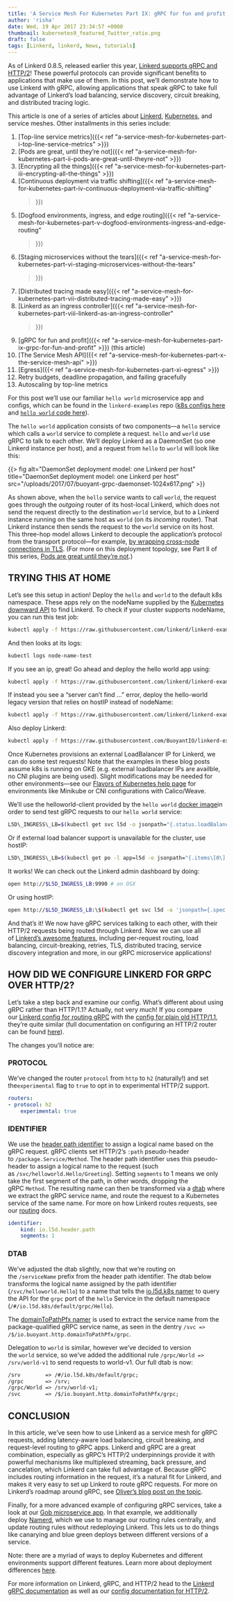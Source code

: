 ```yaml
---
title: 'A Service Mesh For Kubernetes Part IX: gRPC for fun and profit'
author: 'risha'
date: Wed, 19 Apr 2017 23:34:57 +0000
thumbnail: kubernetes9_featured_Twitter_ratio.png
draft: false
tags: [Linkerd, linkerd, News, tutorials]
---
```


As of Linkerd 0.8.5, released earlier this year, [Linkerd supports gRPC and
HTTP/2](/http2-grpc-and-linkerd/)! These powerful protocols can provide
significant benefits to applications that make use of them. In this post, we’ll
demonstrate how to use Linkerd with gRPC, allowing applications that speak gRPC
to take full advantage of Linkerd’s load balancing, service discovery, circuit
breaking, and distributed tracing logic.

This article is one of a series of articles
about [Linkerd](https://linkerd.io/), [Kubernetes](https://kubernetes.io/), and
service meshes. Other installments in this series include:

1. [Top-line service metrics]({{< ref
   "a-service-mesh-for-kubernetes-part-i-top-line-service-metrics" >}})
2. [Pods are great, until they’re not]({{< ref
   "a-service-mesh-for-kubernetes-part-ii-pods-are-great-until-theyre-not" >}})
3. [Encrypting all the things]({{< ref
   "a-service-mesh-for-kubernetes-part-iii-encrypting-all-the-things" >}})
4. [Continuous deployment via traffic shifting]({{< ref
   "a-service-mesh-for-kubernetes-part-iv-continuous-deployment-via-traffic-shifting"
   >}})
5. [Dogfood environments, ingress, and edge routing]({{< ref
   "a-service-mesh-for-kubernetes-part-v-dogfood-environments-ingress-and-edge-routing"
   >}})
6. [Staging microservices without the tears]({{< ref
   "a-service-mesh-for-kubernetes-part-vi-staging-microservices-without-the-tears"
   >}})
7. [Distributed tracing made easy]({{< ref
   "a-service-mesh-for-kubernetes-part-vii-distributed-tracing-made-easy" >}})
8. [Linkerd as an ingress controller]({{< ref
   "a-service-mesh-for-kubernetes-part-viii-linkerd-as-an-ingress-controller"
   >}})
9. [gRPC for fun and profit]({{< ref
   "a-service-mesh-for-kubernetes-part-ix-grpc-for-fun-and-profit" >}}) (this
   article)
10. [The Service Mesh API]({{< ref
    "a-service-mesh-for-kubernetes-part-x-the-service-mesh-api" >}})
11. [Egress]({{< ref "a-service-mesh-for-kubernetes-part-xi-egress" >}})
12. Retry budgets, deadline propagation, and failing gracefully
13. Autoscaling by top-line metrics

For this post we’ll use our familiar `hello world` microservice app and configs,
which can be found in the `linkerd-examples` repo ([k8s configs
here](https://github.com/BuoyantIO/linkerd-examples/tree/master/k8s-daemonset)
and [`hello world` code
here](https://github.com/BuoyantIO/linkerd-examples/tree/master/docker/helloworld)).

The `hello world` application consists of two components—a `hello` service which
calls a `world` service to complete a request. `hello` and `world` use gRPC to
talk to each other. We’ll deploy Linkerd as a DaemonSet (so one Linkerd instance
per host), and a request from `hello` to `world` will look like this:

{{> fig
  alt="DaemonSet deployment model: one Linkerd per host"
  title="DaemonSet deployment model: one Linkerd per host"
  src="/uploads/2017/07/buoyant-grpc-daemonset-1024x617.png" >}}

As shown above, when the `hello` service wants to call `world`, the request goes
through the _outgoing_ router of its host-local Linkerd, which does not send the
request directly to the destination `world` service, but to a Linkerd instance
running on the same host as `world` (on its *incoming* router). That Linkerd
instance then sends the request to the `world` service on its host. This
three-hop model allows Linkerd to decouple the application’s protocol from the
transport protocol—for example, [by wrapping cross-node connections in
TLS](/a-service-mesh-for-kubernetes-part-iii-encrypting-all-the-things/). (For
more on this deployment topology, see Part II of this series, [Pods are great
until they’re
not](/a-service-mesh-for-kubernetes-part-ii-pods-are-great-until-theyre-not/).)

## TRYING THIS AT HOME

Let’s see this setup in action! Deploy the `hello` and `world` to the default
k8s namespace. These apps rely on the nodeName supplied by the [Kubernetes
downward
API](https://kubernetes.io/docs/tasks/inject-data-application/downward-api-volume-expose-pod-information/)
to find Linkerd. To check if your cluster supports nodeName, you can run this
test job:

```bash
kubectl apply -f https://raw.githubusercontent.com/linkerd/linkerd-examples/master/k8s-daemonset/k8s/node-name-test.yml
```

And then looks at its logs:

```bash
kubectl logs node-name-test
```

If you see an ip, great! Go ahead and deploy the hello world app using:

```bash
kubectl apply -f https://raw.githubusercontent.com/linkerd/linkerd-examples/master/k8s-daemonset/k8s/hello-world-grpc.yml
```

If instead you see a “server can’t find …” error, deploy the hello-world legacy
version that relies on hostIP instead of nodeName:

```bash
kubectl apply -f https://raw.githubusercontent.com/linkerd/linkerd-examples/master/k8s-daemonset/k8s/hello-world-grpc-legacy.yml
```

Also deploy Linkerd:

```bash
kubectl apply -f https://raw.githubusercontent.com/BuoyantIO/linkerd-examples/master/k8s-daemonset/k8s/linkerd-grpc.yml
```

Once Kubernetes provisions an external LoadBalancer IP for Linkerd, we can do
some test requests! Note that the examples in these blog posts assume k8s is
running on GKE (e.g. external loadbalancer IPs are availble, no CNI plugins are
being used). Slight modifications may be needed for other environments—see
our [Flavors of Kubernetes help
page](https://discourse.linkerd.io/t/flavors-of-kubernetes/53) for environments
like Minikube or CNI configurations with Calico/Weave.

We’ll use the helloworld-client provided by the `hello world` [docker
image](https://hub.docker.com/r/buoyantio/helloworld/)in order to send test
gRPC requests to our `hello world` service:

```bash
L5D\_INGRESS\_LB=$(kubectl get svc l5d -o jsonpath="{.status.loadBalancer.ingress\[0\].\*}") $ docker run --rm --entrypoint=helloworld-client buoyantio/helloworld:0.1.3 $L5D_INGRESS_LB:4140 Hello (10.196.1.242) world (10.196.1.243)!!
```

Or if external load balancer support is unavailable for the cluster, use hostIP:

```bash
L5D\_INGRESS\_LB=$(kubectl get po -l app=l5d -o jsonpath="{.items\[0\].status.hostIP}") $ docker run --rm --entrypoint=helloworld-client buoyantio/helloworld:0.1.3 $L5D_INGRESS_LB:\$(kubectl get svc l5d -o 'jsonpath={.spec.ports\[0\].nodePort}') Hello (10.196.1.242) world (10.196.1.243)!!
```

It works! We can check out the Linkerd admin dashboard by doing:

```bash
open http://$L5D_INGRESS_LB:9990 # on OSX
```

Or using hostIP:

```bash
open http://$L5D_INGRESS_LB:\$(kubectl get svc l5d -o 'jsonpath={.spec.ports\[2\].nodePort}') # on OSX
```

And that’s it! We now have gRPC services talking to each other, with their
HTTP/2 requests being routed through Linkerd. Now we can use all of [Linkerd’s
awesome features](https://linkerd.io/features/), including per-request routing,
load balancing, circuit-breaking, retries, TLS, distributed tracing, service
discovery integration and more, in our gRPC microservice applications!

## HOW DID WE CONFIGURE LINKERD FOR GRPC OVER HTTP/2?

Let’s take a step back and examine our config. What’s different about using gRPC
rather than HTTP/1.1? Actually, not very much! If you compare our [Linkerd
config for routing
gRPC](https://raw.githubusercontent.com/BuoyantIO/linkerd-examples/master/k8s-daemonset/k8s/linkerd-grpc.yml)
with the [config for plain old
HTTP/1.1](https://raw.githubusercontent.com/BuoyantIO/linkerd-examples/master/k8s-daemonset/k8s/linkerd.yml),
they’re quite similar (full documentation on configuring an HTTP/2 router can be
found [here](https://linkerd.io/config/0.9.1/linkerd/index.html#http-2-protocol)).

The changes you’ll notice are:

### PROTOCOL

We’ve changed the router `protocol` from `http` to `h2` (naturally!) and set
the`experimental` flag to `true` to opt in to experimental HTTP/2 support.

```yaml
routers:
- protocol: h2
    experimental: true
```

### IDENTIFIER

We use the [header path
identifier](https://linkerd.io/config/1.0.0/linkerd/index.html#http-2-header-path-identifier)
to assign a logical name based on the gRPC request. gRPC clients set
HTTP/2’s `:path` pseudo-header to `/package.Service/Method`. The header path
identifier uses this pseudo-header to assign a logical name to the request (such
as `/svc/helloworld.Hello/Greeting`). Setting `segments` to 1 means we only take
the first segment of the path, in other words, dropping the gRPC `Method`. The
resulting name can then be transformed via
a [dtab](https://linkerd.io/in-depth/dtabs/) where we extract the gRPC service
name, and route the request to a Kubernetes service of the same name. For more
on how Linkerd routes requests, see
our [routing](https://linkerd.io/in-depth/routing/) docs.

```yaml
identifier:
    kind: io.l5d.header.path
    segments: 1
```

### DTAB

We’ve adjusted the dtab slightly, now that we’re routing on
the `/serviceName` prefix from the header path identifier. The dtab below
transforms the logical name assigned by the path identifier
(`/svc/helloworld.Hello`) to a name that tells the [io.l5d.k8s
namer](https://linkerd.io/config/1.0.0/linkerd/index.html#kubernetes-service-discovery)
to query the API for the `grpc` port of the `hello` Service in the default
namespace (`/#/io.l5d.k8s/default/grpc/Hello`).

The [domainToPathPfx
namer](https://linkerd.io/config/1.0.0/linkerd/index.html#domaintopathpfx) is
used to extract the service name from the package-qualified gRPC service name,
as seen in the dentry `/svc => /$/io.buoyant.http.domainToPathPfx/grpc`.

Delegation to `world` is similar, however we’ve decided to version
the `world` service, so we’ve added the additional rule `/grpc/World =>
/srv/world-v1` to send requests to world-v1. Our full dtab is now:

```txt
/srv        => /#/io.l5d.k8s/default/grpc;
/grpc       => /srv;
/grpc/World => /srv/world-v1;
/svc        => /$/io.buoyant.http.domainToPathPfx/grpc;
```

## CONCLUSION

In this article, we’ve seen how to use Linkerd as a service mesh for gRPC
requests, adding latency-aware load balancing, circuit breaking, and
request-level routing to gRPC apps. Linkerd and gRPC are a great combination,
especially as gRPC’s HTTP/2 underpinnings provide it with powerful mechanisms
like multiplexed streaming, back pressure, and cancelation, which Linkerd can
take full advantage of. Because gRPC includes routing information in the
request, it’s a natural fit for Linkerd, and makes it very easy to set up
Linkerd to route gRPC requests. For more on Linkerd’s roadmap around gRPC,
see [Oliver’s blog post on the topic](/http2-grpc-and-linkerd/).

Finally, for a more advanced example of configuring gRPC services, take a look
at our [Gob microservice
app](https://github.com/BuoyantIO/linkerd-examples/tree/master/gob). In that
example, we additionally
deploy [Namerd](https://github.com/linkerd/linkerd/tree/master/namerd), which we
use to manage our routing rules centrally, and update routing rules without
redeploying Linkerd. This lets us to do things like canarying and blue green
deploys between different versions of a service.

Note: there are a myriad of ways to deploy Kubernetes and different environments
support different features. Learn more about deployment
differences [here](https://discourse.linkerd.io/t/flavors-of-kubernetes).

For more information on Linkerd, gRPC, and HTTP/2 head to the [Linkerd gRPC
documentation](https://linkerd.io/features/grpc/) as well as our [config
documentation for
HTTP/2](https://linkerd.io/config/1.0.0/linkerd/index.html#http-2-protocol).
